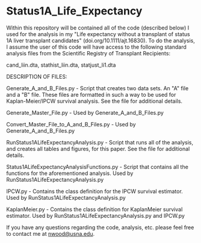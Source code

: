 # Status1A_Life_Expectancy
Within this repository will be contained all of the code (described below) I used for the analysis in my "Life expectancy without a transplant of status 1A liver transplant candidates" (doi.org/10.1111/ajt.16830). To do the analysis, I assume the user of this code will have access to the following standard analysis files from the Scientific Registry of Transplant Recipients:  

cand_liin.dta, stathist_liin.dta, statjust_li1.dta


DESCRIPTION OF FILES:

Generate_A_and_B_Files.py - Script that creates two data sets. An "A" file and a "B" file. These files are formatted in such a way to be used for Kaplan-Meier/IPCW survival analysis. See the file for additional details.

Generate_Master_File.py - Used by Generate_A_and_B_Files.py

Convert_Master_File_to_A_and_B_Files.py - Used by Generate_A_and_B_Files.py

RunStatus1ALifeExpectancyAnalysis.py - Script that runs all of the analysis, and creates all tables and figures, for this paper. See the file for additional details.

Status1ALifeExpectancyAnalysisFunctions.py - Script that contains all the functions for the aforementioned analysis. Used by RunStatus1ALifeExpectancyAnalysis.py

IPCW.py - Contains the class definition for the IPCW survival estimator. Used by RunStatus1ALifeExpectancyAnalysis.py

KaplanMeier.py - Contains the class definition for KaplanMeier survival estimator. Used by RunStatus1ALifeExpectancyAnalysis.py and IPCW.py


If you have any questions regarding the code, analysis, etc. please feel free to contact me at nwood@usna.edu.

